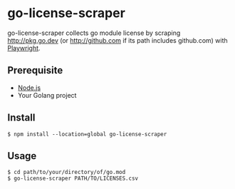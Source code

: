 # go-license-scraper

go-license-scraper collects go module license by scraping http://pkg.go.dev (or http://github.com if its path includes github.com) with [Playwright](https://playwright.dev/).

## Prerequisite

- [Node.js](https://nodejs.org/)
- Your Golang project

## Install

```
$ npm install --location=global go-license-scraper
```

## Usage

```
$ cd path/to/your/directory/of/go.mod
$ go-license-scraper PATH/TO/LICENSES.csv
```
